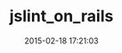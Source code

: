 ---
layout: post
title:  "jslint_on_rails"
repo:   "psionides/jslint_on_rails"
date:   2015-02-18 17:21:03
gemurl: http://github.com/psionides/jslint_on_rails
---